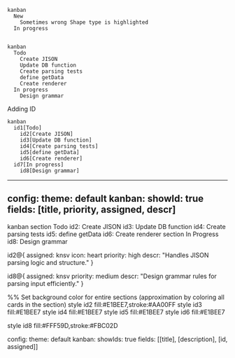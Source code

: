 ```mermaid
kanban
  New
    Sometimes wrong Shape type is highlighted
  In progress


```

```mermaid
kanban
  Todo
    Create JISON
    Update DB function
    Create parsing tests
    define getData
    Create renderer
  In progress
    Design grammar

```

Adding ID

```mermaid
kanban
  id1[Todo]
    id2[Create JISON]
    id3[Update DB function]
    id4[Create parsing tests]
    id5[define getData]
    id6[Create renderer]
  id7[In progress]
    id8[Design grammar]

```

---
config:
  theme: default
  kanban:
    showId: true
    fields: [title, priority, assigned, descr]
---

kanban
  section Todo
    id2: Create JISON
    id3: Update DB function
    id4: Create parsing tests
    id5: define getData
    id6: Create renderer
  section In Progress
    id8: Design grammar

  id2@{
    assigned: knsv
    icon: heart
    priority: high
    descr: "Handles JISON parsing logic and structure."
  }

  id8@{
    assigned: knsv
    priority: medium
    descr: "Design grammar rules for parsing input efficiently."
  }

  %% Set background color for entire sections (approximation by coloring all cards in the section)
  style id2 fill:#E1BEE7,stroke:#AA00FF
  style id3 fill:#E1BEE7
  style id4 fill:#E1BEE7
  style id5 fill:#E1BEE7
  style id6 fill:#E1BEE7

  style id8 fill:#FFF59D,stroke:#FBC02D




  config:
  theme: default
  kanban:
    showIds: true
    fields: [[title], [description], [id, assigned]]
